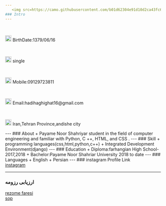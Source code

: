 ```yaml
---
   <img src=https://camo.githubusercontent.com/b01d62304e91d10d2ca43fc604dd174ae8ac33e3f80bc7ba1d9587d55a024e29/68747470733a2f2f7331362e7069636f66696c652e636f6d2f66696c652f383432303932303631382f68682e6a7067 width="300" height="300">
### Intro
---
```

<br>
<p>
  
  <img src="https://camo.githubusercontent.com/977cef1bef87f58de0499ea121dfcd959bb3f26758702bf3d8484e3658866704/687474703a2f2f7331352e7069636f66696c652e636f6d2f66696c652f383430393936323435302f2544392542452544382542312544392538382544392538312544382541372544422538432544392538342e706e67" width="20" height="20">
 BirthDate:1379/06/16
  </p>
<br>
<p>
  <img src="https://camo.githubusercontent.com/8694ed109911def3a096ad16256888ceb3c2d8ca61700fc602359303f0bc4542/687474703a2f2f7331342e7069636f66696c652e636f6d2f66696c652f383430393936353334322f2544382541372544382542322544382541462544392538382544382541372544382541432e706e67" width="20" height="20">
 single
 </p>
 <br>
 <p>
  <img src="https://camo.githubusercontent.com/16892a7d5002a9798616111fd357007208eb61d2f6277f58fee1d8ecae966cf4/687474703a2f2f7331352e7069636f66696c652e636f6d2f66696c652f383430393936353633342f2544382541412544392538342544392538312544392538362e706e67" width="20" height="20">
 Mobile:09129723811
 </p>
 <br>
 <p>
  <img src="https://camo.githubusercontent.com/53f25e137cab76d586f784a2201cf67765c5e6a61b1fdb9cd6f91b3e8edb5100/687474703a2f2f7331352e7069636f66696c652e636f6d2f66696c652f383430393936353832362f2544382541372544422538432544392538352544422538432544392538342e706e67" width="20" height="20">
 Email:hadihaghighat16@gmail.com
  </p>
  <br>
  <p>
  <img src="https://camo.githubusercontent.com/c3a1cd35d8c4a12d097e802d8bd2dcd47adc8387fa6eea642d2220e093c975f1/687474703a2f2f7331342e7069636f66696c652e636f6d2f66696c652f383430393936363031382f2544412541392544382542342544392538382544382542312e706e67" width="20" height="20">
 Iran,Tehran Province,andishe city
  </p>
---
### About
+ Payame Noor Shahriyar student in the field of computer engineering and familiar with Python, C ++, HTML, and CSS .
---
### Skill
+ programming languages(css,html,python,c++)
+ Integrated Development Environment(django)
---
### Education
+ Diploma:farhangian High School-2017,2018
+ Bachelor:Payame Noor Shahriar University 2018 to date
---
### Languages
+ English
+ Persian
---
### instagram Profile Link
<br>
 <a href=" https://instagram.com/hadiihaghighat">instagram</a>
<br>


---
### ارزیابی رزومه
[rezome faresi](/resume-fa)
<br>
[sop](/sop)
